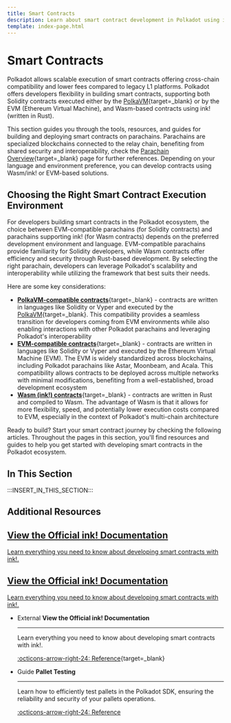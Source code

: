 ```yaml
---
title: Smart Contracts
description: Learn about smart contract development in Polkadot using ink! for Wasm contracts, EVM and PolkaVM support for Solidity contracts on Asset Hub and parachains.
template: index-page.html
---
```


# Smart Contracts

Polkadot allows scalable execution of smart contracts offering cross-chain compatibility and lower fees compared to legacy L1 platforms. Polkadot offers developers flexibility in building smart contracts, supporting both Solidity contracts executed either by the [PolkaVM](/polkadot-protocol/smart-contract-basics/polkavm-design#polkavm){target=\_blank} or by the EVM (Ethereum Virtual Machine), and Wasm-based contracts using ink! (written in Rust).

This section guides you through the tools, resources, and guides for building and deploying smart contracts on parachains. Parachains are specialized blockchains connected to the relay chain, benefiting from shared security and interoperability, check the [Parachain Overview](/polkadot-protocol/architecture/parachains/overview/){target=\_blank} page for further references. Depending on your language and environment preference, you can develop contracts using Wasm/ink! or EVM-based solutions.

## Choosing the Right Smart Contract Execution Environment

For developers building smart contracts in the Polkadot ecosystem, the choice between EVM-compatible parachains (for Solidity contracts) and parachains supporting ink! (for Wasm contracts) depends on the preferred development environment and language. EVM-compatible parachains provide familiarity for Solidity developers, while Wasm contracts offer efficiency and security through Rust-based development. By selecting the right parachain, developers can leverage Polkadot's scalability and interoperability while utilizing the framework that best suits their needs.

Here are some key considerations:

- [**PolkaVM-compatible contracts**](/develop/smart-contracts/overview#native-smart-contracts){target=\_blank} - contracts are written in languages like Solidity or Vyper and executed by the [PolkaVM](/polkadot-protocol/smart-contract-basics/polkavm-design#polkavm){target=\_blank}. This compatibility provides a seamless transition for developers coming from EVM environments while also enabling interactions with other Polkadot parachains and leveraging Polkadot's interoperability
- [**EVM-compatible contracts**](/develop/smart-contracts/overview#parachain-contracts){target=\_blank} - contracts are written in languages like Solidity or Vyper and executed by the Ethereum Virtual Machine (EVM). The EVM is widely standardized across blockchains, including Polkadot parachains like Astar, Moonbeam, and Acala. This compatibility allows contracts to be deployed across multiple networks with minimal modifications, benefiting from a well-established, broad development ecosystem
- [**Wasm (ink!) contracts**](/develop/smart-contracts/overview#wasm-ink){target=\_blank} - contracts are written in Rust and compiled to Wasm. The advantage of Wasm is that it allows for more flexibility, speed, and potentially lower execution costs compared to EVM, especially in the context of Polkadot's multi-chain architecture

Ready to build? Start your smart contract journey by checking the following articles. Throughout the pages in this section, you'll find resources and guides to help you get started with developing smart contracts in the Polkadot ecosystem.

## In This Section

:::INSERT_IN_THIS_SECTION:::

## Additional Resources

<div class="subsection-wrapper">
  <div class="card">
    <a href="https://use.ink/" target="_blank"> 
      <h2 class="title">View the Official ink! Documentation</h2>
      <p class="description">Learn everything you need to know about developing smart contracts with ink!.</p>
    </a>
  </div>
  <div class="card">
    <a href="https://use.ink/" target="_blank"> 
      <h2 class="title">View the Official ink! Documentation</h2>
      <p class="description">Learn everything you need to know about developing smart contracts with ink!.</p>
    </a>
  </div>
</div>
<div class="grid cards" markdown>

-   <span class="badge external">External</span> __View the Official ink! Documentation__

    ---

    Learn everything you need to know about developing smart contracts with ink!.

    [:octicons-arrow-right-24: Reference](https://use.ink/){target=\_blank}

-   <span class="badge guide">Guide</span> __Pallet Testing__

    ---

    Learn how to efficiently test pallets in the Polkadot SDK, ensuring the reliability and security of your pallets operations.

    [:octicons-arrow-right-24: Reference](/develop/parachains/testing)

</div>
